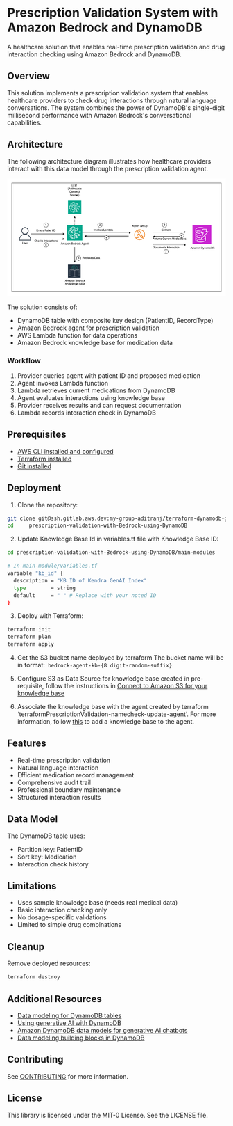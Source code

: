 # Prescription Validation System with Amazon Bedrock and DynamoDB

A healthcare solution that enables real-time prescription validation and drug interaction checking using Amazon Bedrock and DynamoDB.

## Overview

This solution implements a prescription validation system that enables healthcare providers to check drug interactions through natural language conversations. The system combines the power of DynamoDB's single-digit millisecond performance with Amazon Bedrock's conversational capabilities.

## Architecture

The following architecture diagram illustrates how healthcare providers interact with this data model through the prescription validation agent.

![Architecture Diagram](image.png)

The solution consists of:
- DynamoDB table with composite key design (PatientID, RecordType)
- Amazon Bedrock agent for prescription validation
- AWS Lambda function for data operations
- Amazon Bedrock knowledge base for medication data

### Workflow
1. Provider queries agent with patient ID and proposed medication
2. Agent invokes Lambda function
3. Lambda retrieves current medications from DynamoDB
4. Agent evaluates interactions using knowledge base
5. Provider receives results and can request documentation
6. Lambda records interaction check in DynamoDB

## Prerequisites

- [AWS CLI installed and configured](https://docs.aws.amazon.com/cli/latest/userguide/getting-started-install.html)
- [Terraform installed](https://developer.hashicorp.com/terraform/tutorials/aws-get-started/install-cli)
- [Git installed](https://git-scm.com/downloads)

## Deployment

1. Clone the repository:
```bash
git clone git@ssh.gitlab.aws.dev:my-group-aditranj/terraform-dynamodb-genai-blog.git
cd     prescription-validation-with-Bedrock-using-DynamoDB
```

2. Update Knowledge Base Id in variables.tf file with Knowledge Base ID:
```bash
cd prescription-validation-with-Bedrock-using-DynamoDB/main-modules
```

```bash
# In main-module/variables.tf
variable "kb_id" {
  description = "KB ID of Kendra GenAI Index"
  type        = string
  default     = " " # Replace with your noted ID 
}
```

3. Deploy with Terraform:
```bash
terraform init
terraform plan
terraform apply
```

4. Get the S3 bucket name deployed by terraform The bucket name will be in format:` bedrock-agent-kb-{8 digit-random-suffix}`

5. Configure S3 as Data Source for knowledge base created in pre-requisite, follow the instructions in [Connect to Amazon S3 for your knowledge base](https://docs.aws.amazon.com/bedrock/latest/userguide/s3-data-source-connector.html)

6. Associate the knowledge base with the agent created by terraform ‘terraformPrescriptionValidation-namecheck-update-agent’. For more information, follow [this](https://docs.aws.amazon.com/bedrock/latest/userguide/agents-kb-add.html) to add a knowledge base to the agent.

## Features

- Real-time prescription validation
- Natural language interaction
- Efficient medication record management
- Comprehensive audit trail
- Professional boundary maintenance
- Structured interaction results

## Data Model

The DynamoDB table uses:
- Partition key: PatientID
- Sort key: Medication
- Interaction check history

## Limitations

- Uses sample knowledge base (needs real medical data)
- Basic interaction checking only
- No dosage-specific validations
- Limited to simple drug combinations

## Cleanup

Remove deployed resources:
```bash
terraform destroy
```

## Additional Resources

- [Data modeling for DynamoDB tables](https://docs.aws.amazon.com/amazondynamodb/latest/developerguide/data-modeling.html)
- [Using generative AI with DynamoDB](https://docs.aws.amazon.com/amazondynamodb/latest/developerguide/ddb-ai-integration.html)
- [Amazon DynamoDB data models for generative AI chatbots](https://aws.amazon.com/blogs/database/amazon-dynamodb-data-models-for-generative-ai-chatbots/)
- [Data modeling building blocks in DynamoDB](https://docs.aws.amazon.com/amazondynamodb/latest/developerguide/data-modeling-blocks.html)


## Contributing

See [CONTRIBUTING](CONTRIBUTING.md#security-issue-notifications) for more information.

## License
This library is licensed under the MIT-0 License. See the LICENSE file.

